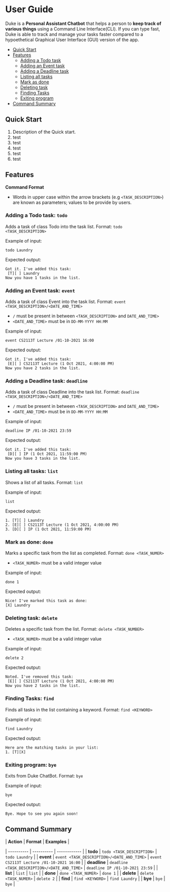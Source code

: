 # User Guide
Duke is a **Personal Assistant Chatbot** that helps a person to **keep track of various things** using a Command Line Interface(CLI). If you can type fast, Duke is able to track and manage your tasks faster compared to a hypoethetical Graphical User Interface (GUI) version of the app. 

* [Quick Start](https://xingjie99.github.io/ip/#quick-start)
* [Features](https://xingjie99.github.io/ip/#features)
  - [Adding a Todo task](https://xingjie99.github.io/ip/#adding-a-todo-task-todo)
  - [Adding an Event task](https://xingjie99.github.io/ip/#adding-an-event-task-event)
  - [Adding a Deadline task](https://xingjie99.github.io/ip/#adding-a-deadline-task-deadline)
  - [Listing all tasks](https://xingjie99.github.io/ip/#listing-all-tasks-list)
  - [Mark as done](https://xingjie99.github.io/ip/#mark-as-done-done)
  - [Deleting task](https://xingjie99.github.io/ip/#deleting-task-delete)
  - [Finding Tasks](https://xingjie99.github.io/ip/#finding-tasks-find)
  - [Exiting program](https://xingjie99.github.io/ip/#exiting-program-bye)
* [Command Summary](https://xingjie99.github.io/ip/#command-summary)

## Quick Start 
1. Description of the Quick start.
2. test
3. test
4. test
5. test
6. test

## Features
**Command Format** 
 * Words in upper case within the arrow brackets (e.g `<TASK_DESCRIPTION>`) are known as parameters; values to be provide by users.

### Adding a Todo task: `todo`
Adds a task of class Todo into the task list.
Format: `todo <TASK_DESCRIPTION>`

Example of input:
```
todo Laundry
```
Expected output:
```
Got it. I've added this task:
 [T][ ] Laundry
Now you have 1 tasks in the list.
```

### Adding an Event task: `event`
Adds a task of class Event into the task list.
Format: `event <TASK_DESCRIPTION>/<DATE_AND_TIME>`
* `/` must be present in between `<TASK_DESCRIPTION>` and `DATE_AND_TIME>`
* `<DATE_AND_TIME>` must be in `DD-MM-YYYY HH:MM`

Example of input:
```
event CS2113T Lecture /01-10-2021 16:00
```
Expected output:
```
Got it. I've added this task:
 [E][ ] CS2113T Lecture (1 Oct 2021, 4:00:00 PM)
Now you have 2 tasks in the list.
```

### Adding a Deadline task: `deadline`
Adds a task of class Deadline into the task list.
Format: `deadline <TASK_DESCRIPTION>/<DATE_AND_TIME>`
* `/` must be present in between `<TASK_DESCRIPTION>` and `DATE_AND_TIME>`
* `<DATE_AND_TIME>` must be in `DD-MM-YYYY HH:MM`

Example of input:
```
deadline IP /01-10-2021 23:59
```
Expected output:
```
Got it. I've added this task:
 [D][ ] IP (1 Oct 2021, 11:59:00 PM)
Now you have 3 tasks in the list.
```

### Listing all tasks: `list`
Shows a list of all tasks.
Format: `list`

Example of input:
```
list
```
Expected output:
```
1. [T][ ] Laundry
2. [E][ ] CS2113T Lecture (1 Oct 2021, 4:00:00 PM)
3. [D][ ] IP (1 Oct 2021, 11:59:00 PM)
```

### Mark as done: `done`
Marks a specific task from the list as completed.
Format: `done <TASK_NUMER>`
* `<TASK_NUMER>` must be a valid integer value

Example of input:
```
done 1
```
Expected output:
```
Nice! I've marked this task as done:
[X] Laundry
```

### Deleting task: `delete`
Deletes a specific task from the list.
Format: `delete <TASK_NUMBER>`
* `<TASK_NUMER>` must be a valid integer value

Example of input:
```
delete 2
```
Expected output:
```
Noted. I've removed this task:
 [E][ ] CS2113T Lecture (1 Oct 2021, 4:00:00 PM)
Now you have 2 tasks in the list.
```

### Finding Tasks: `find`
Finds all tasks in the list containing a keyword.
Format: `find <KEYWORD>`

Example of input:
```
find Laundry
```
Expected output:
```
Here are the matching tasks in your list:
1. [T][X] 
```

### Exiting program: `bye`
Exits from Duke ChatBot.
Format: `bye`

Example of input:
```
bye
```
Expected output:
```
Bye. Hope to see you again soon!
```

## Command Summary
| **Action** | **Format** | **Examples** |

| ---------- | ---------- | ------------ |
| **todo** | `todo <TASK_DESCRIPTION>` | `todo Laundry` |
| **event** | `event <TASK_DESCRIPTION>/<DATE_AND_TIME>` | `event CS2113T Lecture /01-10-2021 16:00` |
| **deadline** | `deadline <TASK_DESCRIPTION>/<DATE_AND_TIME>` | `deadline IP /01-10-2021 23:59` |
| **list** | `list` | `list` |
| **done** | `done <TASK_NUMER>` | `done 1` |
| **delete** | `delete <TASK_NUMER>` | `delete 2` |
| **find** | `find <KEYWORD>` | `find Laundry` |
| **bye** | `bye` | `bye` |
